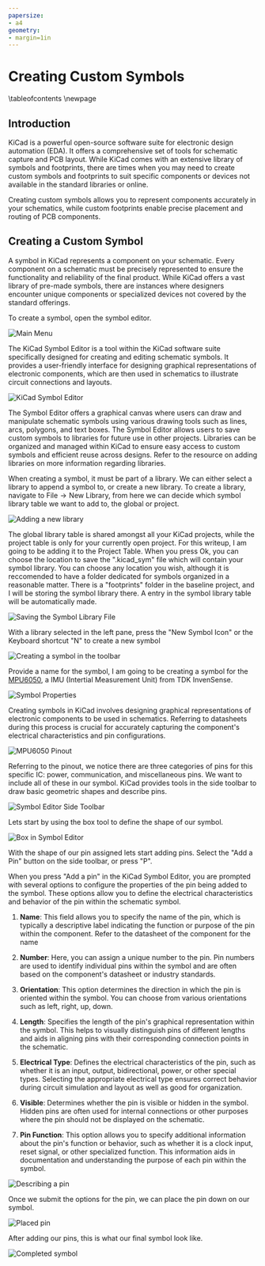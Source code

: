 ```yaml
---
papersize:
- a4
geometry:
- margin=1in
---
```


# Creating Custom Symbols

\tableofcontents
\newpage

## Introduction

KiCad is a powerful open-source software suite for electronic design automation (EDA). It offers a comprehensive set of tools for schematic capture and PCB layout. While KiCad comes with an extensive library of symbols and footprints, there are times when you may need to create custom symbols and footprints to suit specific components or devices not available in the standard libraries or online.

Creating custom symbols allows you to represent components accurately in your schematics, while custom footprints enable precise placement and routing of PCB components.

## Creating a Custom Symbol

A symbol in KiCad represents a component on your schematic. Every component on a schematic must be precisely represented to ensure the functionality and reliability of the final product. While KiCad offers a vast library of pre-made symbols, there are instances where designers encounter unique components or specialized devices not covered by the standard offerings.

To create a symbol, open the symbol editor.

![Main Menu](./img/kicad_creating_symbols/1.png)

The KiCad Symbol Editor is a tool within the KiCad software suite specifically designed for creating and editing schematic symbols. It provides a user-friendly interface for designing graphical representations of electronic components, which are then used in schematics to illustrate circuit connections and layouts.

![KiCad Symbol Editor](./img/kicad_creating_symbols/2.png)

The Symbol Editor offers a graphical canvas where users can draw and manipulate schematic symbols using various drawing tools such as lines, arcs, polygons, and text boxes. The Symbol Editor allows users to save custom symbols to libraries for future use in other projects. Libraries can be organized and managed within KiCad to ensure easy access to custom symbols and efficient reuse across designs. Refer to the resource on adding libraries on more information regarding libraries.

When creating a symbol, it must be part of a library. We can either select a library to append a symbol to, or create a new library. To create a library, navigate to $\text{File}\rightarrow\text{New Library}$, from here we can decide which symbol library table we want to add to, the global or project.

<img src="./img/kicad_creating_symbols/3.png" title="" alt="Adding a new library" data-align="center">

The global library table is shared amongst all your KiCad projects, while the project table is only for your currently open project. For this writeup, I am going to be adding it to the Project Table. When you press Ok, you can choose the location to save the ".kicad_sym" file which will contain your symbol library. You can choose any location you wish, although it is reccomended to have a folder dedicated for symbols organized in a reasonable matter. There is a "footprints" folder in the baseline project, and I will be storing the symbol library there. A entry in the symbol library table will be automatically made.

<img src="./img/kicad_creating_symbols/4.png" title="" alt="Saving the Symbol Library File" data-align="center">

With a library selected in the left pane, press the "New Symbol Icon" or the Keyboard shortcut "N" to create a new symbol

![Creating a symbol in the toolbar](./img/kicad_creating_symbols/5.png)

Provide a name for the symbol, I am going to be creating a symbol for the [MPU6050](https://invensense.tdk.com/wp-content/uploads/2015/02/MPU-6000-Datasheet1.pdf), a IMU (Intertial Measurement Unit) from TDK InvenSense.

<img src="./img/kicad_creating_symbols/6.png" title="" alt="Symbol Properties" data-align="center">

Creating symbols in KiCad involves designing graphical representations of electronic components to be used in schematics. Referring to datasheets during this process is crucial for accurately capturing the component's electrical characteristics and pin configurations.

<img src="./img/kicad_creating_symbols/7.png" title="" alt="MPU6050 Pinout" data-align="center">

Referring to the pinout, we notice there are three categories of pins for this specific IC: power, communication, and miscellaneous pins. We want to include all of these in our symbol. KiCad provides tools in the side toolbar to draw basic geometric shapes and describe pins.

<img src="./img/kicad_creating_symbols/8.png" title="" alt="Symbol Editor Side Toolbar" data-align="center">

Lets start by using the box tool to define the shape of our symbol.

![Box in Symbol Editor](./img/kicad_creating_symbols/9.png)

With the shape of our pin assigned lets start adding pins. Select the "Add a Pin" button on the side toolbar, or press "P".

When you press "Add a pin" in the KiCad Symbol Editor, you are prompted with several options to configure the properties of the pin being added to the symbol. These options allow you to define the electrical characteristics and behavior of the pin within the schematic symbol. 

1. **Name**: This field allows you to specify the name of the pin, which is typically a descriptive label indicating the function or purpose of the pin within the component. Refer to the datasheet of the component for the name

2. **Number**: Here, you can assign a unique number to the pin. Pin numbers are used to identify individual pins within the symbol and are often based on the component's datasheet or industry standards.

3. **Orientation**: This option determines the direction in which the pin is oriented within the symbol. You can choose from various orientations such as left, right, up, down.

4. **Length**: Specifies the length of the pin's graphical representation within the symbol. This helps to visually distinguish pins of different lengths and aids in aligning pins with their corresponding connection points in the schematic.

5. **Electrical Type**: Defines the electrical characteristics of the pin, such as whether it is an input, output, bidirectional, power, or other special types. Selecting the appropriate electrical type ensures correct behavior during circuit simulation and layout as well as good for organization.

6. **Visible**: Determines whether the pin is visible or hidden in the symbol. Hidden pins are often used for internal connections or other purposes where the pin should not be displayed on the schematic.

7. **Pin Function**: This option allows you to specify additional information about the pin's function or behavior, such as whether it is a clock input, reset signal, or other specialized function. This information aids in documentation and understanding the purpose of each pin within the symbol.

![Describing a pin](./img/kicad_creating_symbols/10.png)

Once we submit the options  for the pin, we can place the pin down on our symbol.

![Placed pin](./img/kicad_creating_symbols/11.png)

After adding our pins, this is what our final symbol look like.

![Completed symbol](./img/kicad_creating_symbols/12.png)
